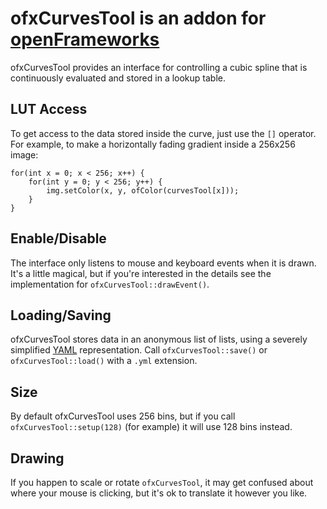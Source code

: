 # ofxCurvesTool is an addon for [openFrameworks](http://openframeworks.cc)

ofxCurvesTool provides an interface for controlling a cubic spline that is continuously evaluated and stored in a lookup table.

## LUT Access

To get access to the data stored inside the curve, just use the `[]` operator. For example, to make a horizontally fading gradient inside a 256x256 image:

	for(int x = 0; x < 256; x++) {
		for(int y = 0; y < 256; y++) {
			img.setColor(x, y, ofColor(curvesTool[x]));
		}
	}

## Enable/Disable

The interface only listens to mouse and keyboard events when it is drawn. It's a little magical, but if you're interested in the details see the implementation for `ofxCurvesTool::drawEvent()`.

## Loading/Saving

ofxCurvesTool stores data in an anonymous list of lists, using a severely simplified [YAML](https://en.wikipedia.org/wiki/Yml) representation. Call `ofxCurvesTool::save()` or `ofxCurvesTool::load()` with a `.yml` extension.

## Size

By default ofxCurvesTool uses 256 bins, but if you call `ofxCurvesTool::setup(128)` (for example) it will use 128 bins instead.

## Drawing

If you happen to scale or rotate `ofxCurvesTool`, it may get confused about where your mouse is clicking, but it's ok to translate it however you like.